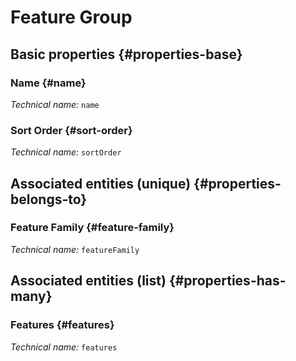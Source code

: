 #  Feature Group
<!--- THIS FILE IS GENERATED PLEASE DO NOT EDIT IT DIRECTLY --->



## Basic properties {#properties-base}

### Name {#name}



*Technical name:* ```name```

### Sort Order {#sort-order}



*Technical name:* ```sortOrder```


## Associated entities (unique) {#properties-belongs-to}

###  Feature Family {#feature-family}



*Technical name:* ```featureFamily```


## Associated entities (list) {#properties-has-many}

###  Features {#features}



*Technical name:* ```features```




